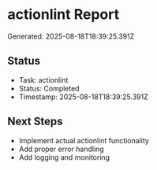 # actionlint Report

Generated: 2025-08-18T18:39:25.391Z

## Status
- Task: actionlint
- Status: Completed
- Timestamp: 2025-08-18T18:39:25.391Z

## Next Steps
- Implement actual actionlint functionality
- Add proper error handling
- Add logging and monitoring
